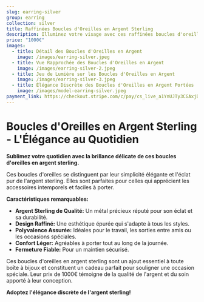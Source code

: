 ```yaml
---
slug: earring-silver
group: earring
collection: silver
title: Raffinées Boucles d'Oreilles en Argent Sterling
description: Illuminez votre visage avec ces raffinées boucles d'oreilles en argent sterling. Leur design délicat et l'éclat subtil de l'argent en font un accessoire polyvalent, idéal pour ajouter une touche d'élégance discrète à toutes vos occasions. Confectionnées avec soin, elles allient style et confort.
price: "1000€"
images:
  - title: Détail des Boucles d'Oreilles en Argent
    image: /images/earring-silver.jpeg
  - title: Vue Rapprochée des Boucles d'Oreilles en Argent
    image: /images/earring-silver-2.jpeg
  - title: Jeu de Lumière sur les Boucles d'Oreilles en Argent
    image: /images/earring-silver-3.jpeg
  - title: Élégance Discrète des Boucles d'Oreilles en Argent Portées
    image: /images/model-earring-silver.jpeg
payment_link: https://checkout.stripe.com/c/pay/cs_live_a1YnUJTy3CGAxjDfro7RK0dvNJ1klGP2bkFRAN0T97vPvkzHmvqwVKLdTj
---
```


# Boucles d'Oreilles en Argent Sterling - L'Élégance au Quotidien

**Sublimez votre quotidien avec la brillance délicate de ces boucles d'oreilles en argent sterling.**

Ces boucles d'oreilles se distinguent par leur simplicité élégante et l'éclat pur de l'argent sterling. Elles sont parfaites pour celles qui apprécient les accessoires intemporels et faciles à porter.

**Caractéristiques remarquables:**

* **Argent Sterling de Qualité:** Un métal précieux réputé pour son éclat et sa durabilité.
* **Design Raffiné:** Une esthétique épurée qui s'adapte à tous les styles.
* **Polyvalence Assurée:** Idéales pour le travail, les sorties entre amis ou les occasions spéciales.
* **Confort Léger:** Agréables à porter tout au long de la journée.
* **Fermeture Fiable:** Pour un maintien sécurisé.

Ces boucles d'oreilles en argent sterling sont un ajout essentiel à toute boîte à bijoux et constituent un cadeau parfait pour souligner une occasion spéciale. Leur prix de 1000€ témoigne de la qualité de l'argent et du soin apporté à leur conception.

**Adoptez l'élégance discrète de l'argent sterling!**

